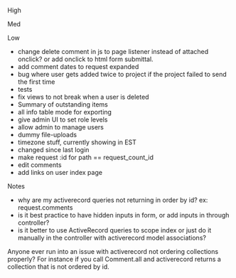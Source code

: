High

Med

Low
- change delete comment in js to page listener instead of attached onclick? or add onclick to html form submittal.
- add comment dates to request expanded
- bug where user gets added twice to project if the project failed to send the first time
- tests
- fix views to not break when a user is deleted
- Summary of outstanding items
- all info table mode for exporting
- give admin UI to set role levels
- allow admin to manage users
- dummy file-uploads
- timezone stuff, currently showing in EST
- changed since last login
- make request :id for path == request_count_id
- edit comments
- add links on user index page


Notes
- why are my activerecord queries not returning in order by id? ex: request.comments
- is it best practice to have hidden inputs in form, or add inputs in through controller?
- is it better to use ActiveRecord queries to scope index or just do it manually
in the controller with activerecord model associations?

Anyone ever run into an issue with activerecord not ordering collections properly? For instance if you call Comment.all and activerecord returns a collection that is not ordered by id.
